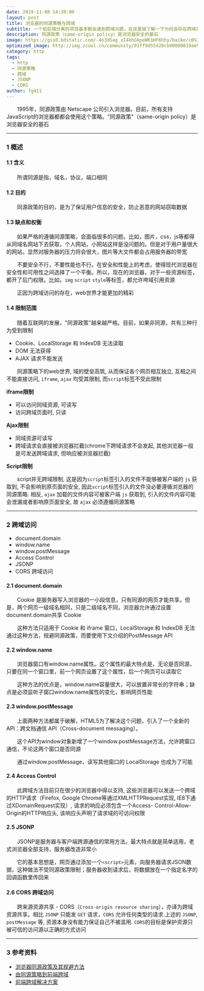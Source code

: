 ```yaml
---
date: 2019-11-08 14:30:00
layout: post
title: 浏览器的同源策略与跨域
subtitle: 一个前后端分离的项目基本都会遇到跨域问题，在这里就了解一下为何会存在跨域并实现跨域访问
description: 同源政策（same-origin policy）是浏览器安全的基石
image: https://gss0.bdstatic.com/-4o3dSag_xI4khGkpoWK1HF6hhy/baike/c0%3Dbaike80%2C5%2C5%2C80%2C26/sign=a81a4c8e39fa828bc52e95b19c762a51/060828381f30e924acbd54ba46086e061d95f724.jpg
optimized_image: http://img.zcool.cn/community/01ff9d55420cb90000019ae9aff6a0.jpg@1280w_1l_2o_100sh.jpg
category: http
tags:
  - http
  - 同源策略
  - 跨域
  - JSONP
  - CORS
author: fg411
---
```


　　1995年，同源政策由 Netscape 公司引入浏览器。目前，所有支持JavaScript的浏览器都都会使用这个策略。"同源政策"（same-origin policy）是浏览器安全的基石

------

### 1 概述

#### 1.1 含义

　　所谓同源是指，域名，协议，端口相同

#### 1.2 目的

　　同源政策的目的，是为了保证用户信息的安全，防止恶意的网站窃取数据

#### 1.3 缺点和权衡

　　如果严格的遵循同源策略，会面临很多的问题。比如，图片，css，js等都得从同域名网站下去获取，个人网站，小网站这样是没问题的。但是对于用户量很大的网站，显然对服务器的压力将会很大，图片等大文件都会占用服务器的带宽

　　不要安全不行，不要性能也不行。在安全和性能上的考虑，使得现代浏览器在安全性和可用性之间选择了一个平衡。所以，现在的浏览器，对于一些资源标签，都开了后门权限。比如，`img` `script` `style`等标签，都允许垮域引用资源

　　正因为跨域访问的存在，web世界才能更加的精彩

#### 1.4 限制范围

　　随着互联网的发展，"同源政策"越来越严格。目前，如果非同源，共有三种行为受到限制

 * Cookie、LocalStorage 和 IndexDB 无法读取
 * DOM 无法获得
 * AJAX 请求不能发送

　　同源策略下的web世界, 域的壁垒高筑, 从而保证各个网页相互独立, 互相之间不能直接访问, `iframe`, `ajax` 均受其限制, 而`script`标签不受此限制

**iframe限制**

  * 可以访问同域资源, 可读写
  * 访问跨域页面时, 只读

**Ajax限制**

  * 同域资源可读写
  * 跨域请求会直接被浏览器拦截(chrome下跨域请求不会发起, 其他浏览器一般是可发送跨域请求, 但响应被浏览器拦截)

**Script限制**

　　script并无跨域限制, 这是因为`script`标签引入的文件不能够被客户端的 `js` 获取到, 不会影响到原页面的安全, 因此`script`标签引入的文件没必要遵循浏览器的同源策略. 相反, `ajax` 加载的文件内容可被客户端 `js` 获取到, 引入的文件内容可能会泄漏或者影响原页面安全, 故 `ajax` 必须遵循同源策略

------

### 2 跨域访问

 * document.domain
 * window.name
 * window.postMessage
 * Access Control
 * JSONP
 * CORS 跨域访问

#### 2.1 document.domain

　　Cookie 是服务器写入浏览器的一小段信息，只有同源的网页才能共享。但是，两个网页一级域名相同，只是二级域名不同，浏览器允许通过设置document.domain共享 Cookie

　　这种方法只适用于 Cookie 和 iframe 窗口，LocalStorage 和 IndexDB 无法通过这种方法，规避同源政策，而要使用下文介绍的PostMessage API

#### 2.2 window.name

　　浏览器窗口有window.name属性。这个属性的最大特点是，无论是否同源，只要在同一个窗口里，前一个网页设置了这个属性，后一个网页可以读取它

　　这种方法的优点是，window.name容量很大，可以放置非常长的字符串；缺点是必须监听子窗口window.name属性的变化，影响网页性能

#### 2.3 window.postMessage

　　上面两种方法都属于破解，HTML5为了解决这个问题，引入了一个全新的API：跨文档通信 API（Cross-document messaging）。

　　这个API为window对象新增了一个window.postMessage方法，允许跨窗口通信，不论这两个窗口是否同源

　　通过window.postMessage，读写其他窗口的 LocalStorage 也成为了可能


#### 2.4 Access Control

　　此跨域方法目前只在很少的浏览器中得以支持, 这些浏览器可以发送一个跨域的HTTP请求（Firefox, Google Chrome等通过XMLHTTPRequest实现, IE8下通过XDomainRequest实现）, 请求的响应必须包含一个Access- Control-Allow-Origin的HTTP响应头, 该响应头声明了请求域的可访问权限

#### 2.5 JSONP

　　JSONP是服务器与客户端跨源通信的常用方法。最大特点就是简单适用，老式浏览器全部支持，服务器改造非常小

　　它的基本思想是，网页通过添加一个`<script>`元素，向服务器请求JSON数据，这种做法不受同源政策限制；服务器收到请求后，将数据放在一个指定名字的回调函数里传回来

#### 2.6 CORS 跨域访问

　　跨来源资源共享 - CORS（`Cross-origin resource sharing`），亦译为跨域资源共享。相比 `JSONP` 只能发 `GET` 请求，`CORS` 允许任何类型的请求.上述的 `JSONP`, `postMessage` 等, 资源本身没有能力保证自己不被滥用. `CORS`的目标是保护资源只被可信的访问源以正确的方式访问

------

### 3 参考资料

 * [浏览器同源政策及其规避方法](http://www.ruanyifeng.com/blog/2016/04/same-origin-policy.html)
 * [由同源策略到前端跨域](https://juejin.im/post/58f816198d6d81005874fd97#heading-7)
 * [前端跨域解决方案](https://segmentfault.com/a/1190000012256432?utm_source=weekly&utm_medium=email&utm_campaign=email_weekly)
